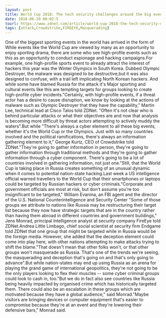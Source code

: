 ```yaml
---
layout: post
title: World Cup 2018: The tech security challenges around the big event
date: 2018-06-20 00:02:5
tourl: https://www.zdnet.com/article/world-cup-2018-the-tech-security-challenges-behind-the-big-event/
tags: [attack,Crowdstrike,FIREEYE,Masquerading]
---
```

One of the biggest sporting events in the world has arrived in the form of While events like the World Cup are viewed by many as an opportunity to enjoy sporting drama, there are some who see high-profile events such as this as an opportunity to conduct espionage and hacking campaigns.For example, one high-profile sports event to already attract the interest of hackers this year was the Winter Olympics in South Korea. Dubbed Olympic Destroyer, the malware was designed to be destructive,but it was also designed to confuse, with a trail left implicating North Korean hackers. And while some have blamed Russia for the attack it's Major sporting and cultural events like this are tempting targets for groups looking to create high-profile cyber incidents."Certainly, with high-profile events, if a threat actor has a desire to cause disruption, we know by looking at the actions of malware such as Olympic Destroyer that they have the capability," Martin Lee, technical lead at Cisco Talos told ZDNet. "Often it's not clear who is behind particular attacks or what their objectives are and now that analysis is becoming more difficult by threat actors attempting to actively muddy the waters".But while "There's always a cyber element to all these big events, whether it's the World Cup or the Olympics. Just with so many countries involved and the political ramifications, there's always an information gathering element to it," George Kurtz, CEO of Crowdstrike told ZDNet."They're going to gather information in person, they're going to gather information through traditional methods and they're going to gather information through a cyber component. There's going to be a lot of countries involved in gathering information, not just one."Still, that the World Cup is taking place in Russia creates something of an unusual dynamic when it comes to potential nation-state hacking.Last week a US intelligence official warned travellers to the World Cup that their smartphones or laptops could be targeted by Russian hackers or cyber criminals."Corporate and government officials are most at risk, but don't assume you're too insignificant to be targeted," William Evanina, an FBI agent and the director of the U.S. National Counterintelligence and Security Center "Some of those groups we attribute to nations like Russia may be restructuring their target list because they now have strategic targets that are in the country rather than having them abroad in different countries and government buildings," Jens Monrad, principal intelligence analyst at security company FireEye told ZDNet.Andrea Little Limbago, chief social scientist at security firm Endgame told ZDNet that one group that might be targeted while in Russia would be the foreign media. However, she added that the deception element could come into play here, with other nations attempting to make attacks trying to shift the blame."That doesn't mean that other folks won't, or that other groups won't masquerade as Russia. That's one of the trends we're seeing, the masquerading and deception that's going on and that's only going to advance".But while nation-states may end up using Russia as an arena for playing the grand game of international geopolitics, they're not going to be the only players looking to flex their muscles -- some cyber criminal groups could look to cash in, too."But we do in fact also see countries like Russia being heavily impacted by organised crime which has historically targeted them. There could also be an escalation in these groups which are motivated because they have a global audience," said Monrad."Maybe visitors are bringing devices or computer equipment that's easier to compromise because they're at an event and they're lowering their defensive bars," Monrad said.